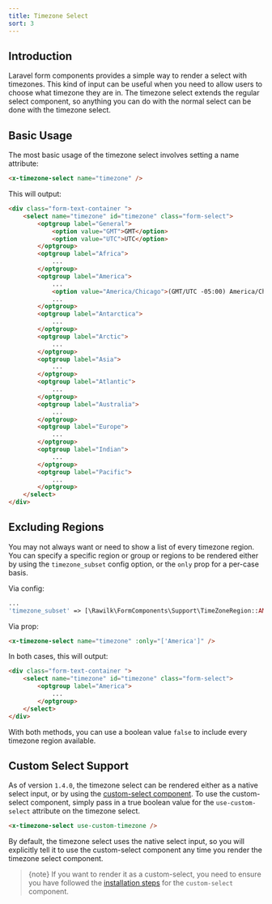 ```yaml
---
title: Timezone Select
sort: 3
---
```


## Introduction

Laravel form components provides a simple way to render a select with timezones. This kind of input can be useful when you need to allow users
to choose what timezone they are in. The timezone select extends the regular select component, so anything you can do with the normal select
can be done with the timezone select.

## Basic Usage

The most basic usage of the timezone select involves setting a name attribute:

```html
<x-timezone-select name="timezone" />
```

This will output:

```html
<div class="form-text-container ">
    <select name="timezone" id="timezone" class="form-select">
        <optgroup label="General">
            <option value="GMT">GMT</option>
            <option value="UTC">UTC</option>
        </optgroup>
        <optgroup label="Africa">
            ...
        </optgroup>
        <optgroup label="America">
            ...
            <option value="America/Chicago">(GMT/UTC -05:00) America/Chicago</option>
            ...
        </optgroup>
        <optgroup label="Antarctica">
            ...
        </optgroup>
        <optgroup label="Arctic">
            ...
        </optgroup>
        <optgroup label="Asia">
            ...
        </optgroup>
        <optgroup label="Atlantic">
            ...
        </optgroup>
        <optgroup label="Australia">
            ...
        </optgroup>
        <optgroup label="Europe">
            ...
        </optgroup>
        <optgroup label="Indian">
            ...
        </optgroup>
        <optgroup label="Pacific">
            ...
        </optgroup>
    </select>
</div>
```

## Excluding Regions

You may not always want or need to show a list of every timezone region. You can specify a specific region or group or regions to
be rendered either by using the `timezone_subset` config option, or the `only` prop for a per-case basis.

Via config:
```php
...
'timezone_subset' => [\Rawilk\FormComponents\Support\TimeZoneRegion::AMERICA],
```

Via prop:
```html
<x-timezone-select name="timezone" :only="['America']" />
```

In both cases, this will output:
```html
<div class="form-text-container ">
    <select name="timezone" id="timezone" class="form-select">
        <optgroup label="America">
            ...
        </optgroup>
    </select>
</div>
```

With both methods, you can use a boolean value `false` to include every timezone region available.

## Custom Select Support

As of version `1.4.0`, the timezone select can be rendered either as a native select input, or by using the
[custom-select component](/docs/laravel-form-components//{version}/components/custom-select). To use the custom-select
component, simply pass in a true boolean value for the `use-custom-select` attribute on the timezone select.

```html
<x-timezone-select use-custom-timezone />
```

By default, the timezone select uses the native select input, so you will explicitly tell it to use
the custom-select component any time you render the timezone select component.

> {note} If you want to render it as a custom-select, you need to ensure you have followed the
[installation steps](/docs/laravel-form-components//{version}/components/custom-select#installation) for the `custom-select` component.
